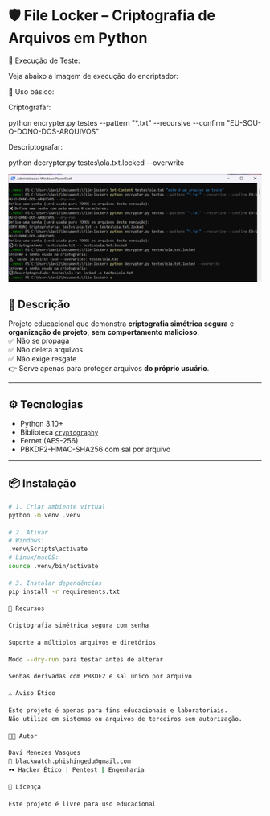 # 🛡️ File Locker – Criptografia de Arquivos em Python

📸 Execução de Teste:

Veja abaixo a imagem de execução do encriptador:

🔐 Uso básico:

Criptografar:

python encrypter.py testes --pattern "*.txt" --recursive --confirm "EU-SOU-O-DONO-DOS-ARQUIVOS"

Descriptografar:

python decrypter.py testes\ola.txt.locked --overwrite

![Execução do File Locker](images/execucao.png)

## 📖 Descrição
Projeto educacional que demonstra **criptografia simétrica segura** e **organização de projeto**, **sem comportamento malicioso**.  
✅ Não se propaga  
✅ Não deleta arquivos  
✅ Não exige resgate  
👉 Serve apenas para proteger arquivos **do próprio usuário**.

---

## ⚙️ Tecnologias
- Python 3.10+
- Biblioteca [`cryptography`](https://pypi.org/project/cryptography/)
- Fernet (AES-256)
- PBKDF2-HMAC-SHA256 com sal por arquivo

---

## 📦 Instalação
```bash
# 1. Criar ambiente virtual
python -m venv .venv

# 2. Ativar
# Windows:
.venv\Scripts\activate
# Linux/macOS:
source .venv/bin/activate

# 3. Instalar dependências
pip install -r requirements.txt

🧠 Recursos

Criptografia simétrica segura com senha

Suporte a múltiplos arquivos e diretórios

Modo --dry-run para testar antes de alterar

Senhas derivadas com PBKDF2 e sal único por arquivo

⚠️ Aviso Ético

Este projeto é apenas para fins educacionais e laboratoriais.
Não utilize em sistemas ou arquivos de terceiros sem autorização.

👨‍💻 Autor

Davi Menezes Vasques
📧 blackwatch.phishingedu@gmail.com
🕶️ Hacker Ético | Pentest | Engenharia

📜 Licença

Este projeto é livre para uso educacional


